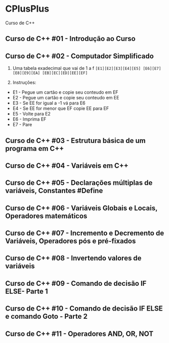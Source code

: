 # CPlusPlus

Curso de C++

## Curso de C++ #01 - Introdução ao Curso

## Curso de C++ #02 - Computador Simplificado

1. Uma tabela exadecimal que vai de 1 a f
   `[E1][E2][E3][E4][E5]
[E6][E7][E8][E9][EA]
[EB][EC][ED][EE][EF]`

2. Instruções:

- E1 - Pegue um cartão e copie seu conteudo em EF
- E2 - Pegue um cartão e copie seu conteudo em EE
- E3 - Se EE for igual a -1 vá para E6
- E4 - Se EE for menor que EF copie EE para EF
- E5 - Volte para E2
- E6 - Imprima EF
- E7 - Pare

## Curso de C++ #03 - Estrutura básica de um programa em C++

## Curso de C++ #04 - Variáveis em C++

## Curso de C++ #05 - Declarações múltiplas de variáveis, Constantes #Define

## Curso de C++ #06 - Variáveis Globais e Locais, Operadores matemáticos

## Curso de C++ #07 - Incremento e Decremento de Variáveis, Operadores pós e pré-fixados

## Curso de C++ #08 - Invertendo valores de variáveis

## Curso de C++ #09 - Comando de decisão IF ELSE- Parte 1

## Curso de C++ #10 - Comando de decisão IF ELSE e comando Goto - Parte 2

## Curso de C++ #11 - Operadores AND, OR, NOT
